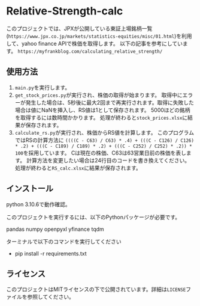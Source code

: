 # Relative-Strength-calc

このプロジェクトでは、JPXが公開している東証上場銘柄一覧(`https://www.jpx.co.jp/markets/statistics-equities/misc/01.html`)を利用して、yahoo finance APIで株価を取得します。
以下の記事を参考にしています。
`https://myfrankblog.com/calculating_relative_strength/`

## 使用方法

1. `main.py`を実行します。
2. `get_stock_prices.py`が実行され、株価の取得が始まります。
取得中にエラーが発生した場合は、5秒後に最大2回まで再実行されます。取得に失敗した場合は値にNaNを挿入し、RS値は1として保存されます。
5000ほどの銘柄を取得するには数時間かかります。
処理が終わると`stock_prices.xlsx`に結果が保存されます。
3. `calculate_rs.py`が実行され、株価からRS値を計算します。
このプログラムではRSの計算方法に
`((((C - C63) / C63) * .4) + (((C - C126) / C126) * .2) + (((C - C189) / C189) * .2) + (((C - C252) / C252) * .2)) * 100`を採用しています。
Cは現在の株価、C63は63営業日前の株価を表します。
計算方法を変更したい場合は24行目のコードを書き換えてください。
処理が終わると`RS_calc.xlsx`に結果が保存されます。

## インストール
python 3.10.6で動作確認。

このプロジェクトを実行するには、以下のPythonパッケージが必要です。

pandas
numpy
openpyxl
yfinance
tqdm

ターミナルで以下のコマンドを実行してください
- pip install -r requirements.txt


## ライセンス

このプロジェクトはMITライセンスの下で公開されています。詳細は`LICENSE`ファイルを参照してください。

